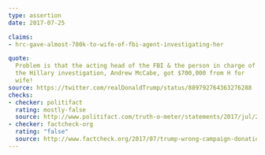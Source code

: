 ```yaml
---
type: assertion
date: 2017-07-25

claims:
- hrc-gave-almost-700k-to-wife-of-fbi-agent-investigating-her

quote:
  Problem is that the acting head of the FBI & the person in charge of
  the Hillary investigation, Andrew McCabe, got $700,000 from H for
  wife!
source: https://twitter.com/realDonaldTrump/status/889792764363276288
checks:
- checker: politifact
  rating: mostly-false
  source: http://www.politifact.com/truth-o-meter/statements/2017/jul/25/donald-trump/tweet-donald-trump-revives-charge-improper-ties-be/
- checker: factcheck-org
  rating: "false"
  source: http://www.factcheck.org/2017/07/trump-wrong-campaign-donations/
---
```

